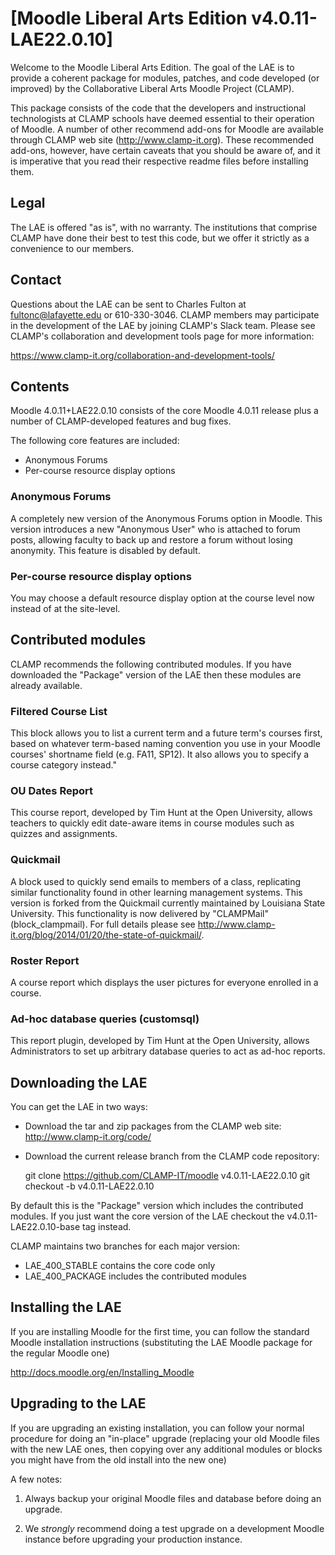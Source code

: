 # [Moodle Liberal Arts Edition v4.0.11-LAE22.0.10]

Welcome to the Moodle Liberal Arts Edition. The goal of the LAE is to provide a coherent package for modules, patches, and code developed (or improved) by the Collaborative Liberal Arts Moodle Project (CLAMP).

This package consists of the code that the developers and instructional technologists at CLAMP schools have deemed essential to their operation of Moodle. A number of other recommend add-ons for Moodle are available through CLAMP web site (<http://www.clamp-it.org>). These recommended add-ons,  however,  have certain caveats that you should be aware of, and it is imperative that you read their respective readme files before installing them.

## Legal

The LAE is offered "as is", with no warranty. The institutions that comprise CLAMP have done their best to test this code, but we offer it strictly as a convenience to our members.

## Contact

Questions about the LAE can be sent to Charles Fulton at fultonc@lafayette.edu or 610-330-3046. CLAMP members may participate in the development of the LAE by joining CLAMP's Slack team. Please see CLAMP's collaboration and development tools page for more information:

https://www.clamp-it.org/collaboration-and-development-tools/

## Contents

Moodle 4.0.11+LAE22.0.10 consists of the core Moodle 4.0.11 release plus a number of CLAMP-developed features and bug fixes.

The following core features are included:

* Anonymous Forums
* Per-course resource display options

### Anonymous Forums

A completely new version of the Anonymous Forums option in Moodle. This version introduces a new "Anonymous User" who is attached to forum posts, allowing faculty to back up and restore a forum without losing anonymity. This feature is disabled by default.

### Per-course resource display options

You may choose a default resource display option at the course level now instead of at the site-level.

## Contributed modules

CLAMP recommends the following contributed modules. If you have downloaded the "Package" version of the LAE then these modules are already available.

### Filtered Course List

This block allows you to list a current term and a future term's courses first, based on whatever term-based naming convention you use in your Moodle courses' shortname field (e.g. FA11, SP12). It also allows you to specify a course category instead."

### OU Dates Report

This course report, developed by Tim Hunt at the Open University, allows teachers to quickly edit date-aware items in course modules such as quizzes and assignments.

### Quickmail

A block used to quickly send emails to members of a class, replicating similar functionality found in other learning management systems. This version is forked from the Quickmail currently maintained by Louisiana State University. This functionality is now delivered by "CLAMPMail" (block_clampmail). For full details please see <http://www.clamp-it.org/blog/2014/01/20/the-state-of-quickmail/>.

### Roster Report

A course report which displays the user pictures for everyone enrolled in a course.

### Ad-hoc database queries (customsql)

This report plugin, developed by Tim Hunt at the Open University,  allows Administrators to set up arbitrary database queries to act as ad-hoc reports.

## Downloading the LAE

You can get the LAE in two ways:

* Download the tar and zip packages from the CLAMP web site: <http://www.clamp-it.org/code/>
* Download the current release branch from the CLAMP code repository:

    git clone https://github.com/CLAMP-IT/moodle v4.0.11-LAE22.0.10
    git checkout -b v4.0.11-LAE22.0.10

By default this is the "Package" version which includes the contributed modules. If you just want the core version of the LAE checkout the v4.0.11-LAE22.0.10-base tag instead.

CLAMP maintains two branches for each major version:

* LAE\_400\_STABLE contains the core code only
* LAE\_400\_PACKAGE includes the contributed modules

## Installing the LAE

If you are installing Moodle for the first time, you can follow the standard Moodle installation instructions (substituting the LAE Moodle package for the regular Moodle one)

<http://docs.moodle.org/en/Installing_Moodle>

## Upgrading to the LAE

If you are upgrading an existing installation, you can follow your normal procedure for doing an "in-place" upgrade (replacing your old Moodle files with the new LAE ones, then copying over any additional modules or blocks you might have from the old install into the new one)

A few notes:

1. Always backup your original Moodle files and database before doing an upgrade.

2. We *strongly* recommend doing a test upgrade on a development Moodle instance before upgrading your production instance.
